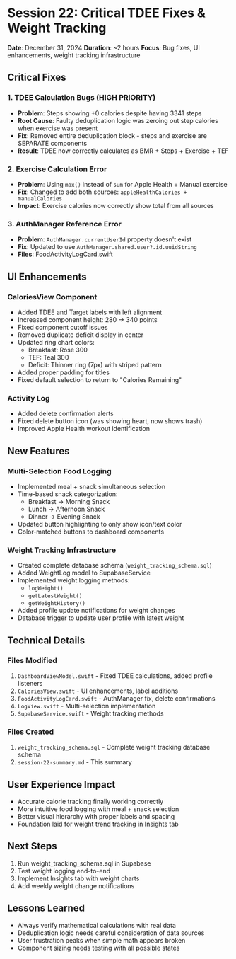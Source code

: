 # Session 22: Critical TDEE Fixes & Weight Tracking

**Date**: December 31, 2024
**Duration**: ~2 hours
**Focus**: Bug fixes, UI enhancements, weight tracking infrastructure

## Critical Fixes

### 1. TDEE Calculation Bugs (HIGH PRIORITY)
- **Problem**: Steps showing +0 calories despite having 3341 steps
- **Root Cause**: Faulty deduplication logic was zeroing out step calories when exercise was present
- **Fix**: Removed entire deduplication block - steps and exercise are SEPARATE components
- **Result**: TDEE now correctly calculates as BMR + Steps + Exercise + TEF

### 2. Exercise Calculation Error
- **Problem**: Using `max()` instead of `sum` for Apple Health + Manual exercise
- **Fix**: Changed to add both sources: `appleHealthCalories + manualCalories`
- **Impact**: Exercise calories now correctly show total from all sources

### 3. AuthManager Reference Error
- **Problem**: `AuthManager.currentUserId` property doesn't exist
- **Fix**: Updated to use `AuthManager.shared.user?.id.uuidString`
- **Files**: FoodActivityLogCard.swift

## UI Enhancements

### CaloriesView Component
- Added TDEE and Target labels with left alignment
- Increased component height: 280 → 340 points
- Fixed component cutoff issues
- Removed duplicate deficit display in center
- Updated ring chart colors:
  - Breakfast: Rose 300
  - TEF: Teal 300
  - Deficit: Thinner ring (7px) with striped pattern
- Added proper padding for titles
- Fixed default selection to return to "Calories Remaining"

### Activity Log
- Added delete confirmation alerts
- Fixed delete button icon (was showing heart, now shows trash)
- Improved Apple Health workout identification

## New Features

### Multi-Selection Food Logging
- Implemented meal + snack simultaneous selection
- Time-based snack categorization:
  - Breakfast → Morning Snack
  - Lunch → Afternoon Snack
  - Dinner → Evening Snack
- Updated button highlighting to only show icon/text color
- Color-matched buttons to dashboard components

### Weight Tracking Infrastructure
- Created complete database schema (`weight_tracking_schema.sql`)
- Added WeightLog model to SupabaseService
- Implemented weight logging methods:
  - `logWeight()`
  - `getLatestWeight()`
  - `getWeightHistory()`
- Added profile update notifications for weight changes
- Database trigger to update user profile with latest weight

## Technical Details

### Files Modified
1. `DashboardViewModel.swift` - Fixed TDEE calculations, added profile listeners
2. `CaloriesView.swift` - UI enhancements, label additions
3. `FoodActivityLogCard.swift` - AuthManager fix, delete confirmations
4. `LogView.swift` - Multi-selection implementation
5. `SupabaseService.swift` - Weight tracking methods

### Files Created
1. `weight_tracking_schema.sql` - Complete weight tracking database schema
2. `session-22-summary.md` - This summary

## User Experience Impact
- Accurate calorie tracking finally working correctly
- More intuitive food logging with meal + snack selection
- Better visual hierarchy with proper labels and spacing
- Foundation laid for weight trend tracking in Insights tab

## Next Steps
1. Run weight_tracking_schema.sql in Supabase
2. Test weight logging end-to-end
3. Implement Insights tab with weight charts
4. Add weekly weight change notifications

## Lessons Learned
- Always verify mathematical calculations with real data
- Deduplication logic needs careful consideration of data sources
- User frustration peaks when simple math appears broken
- Component sizing needs testing with all possible states